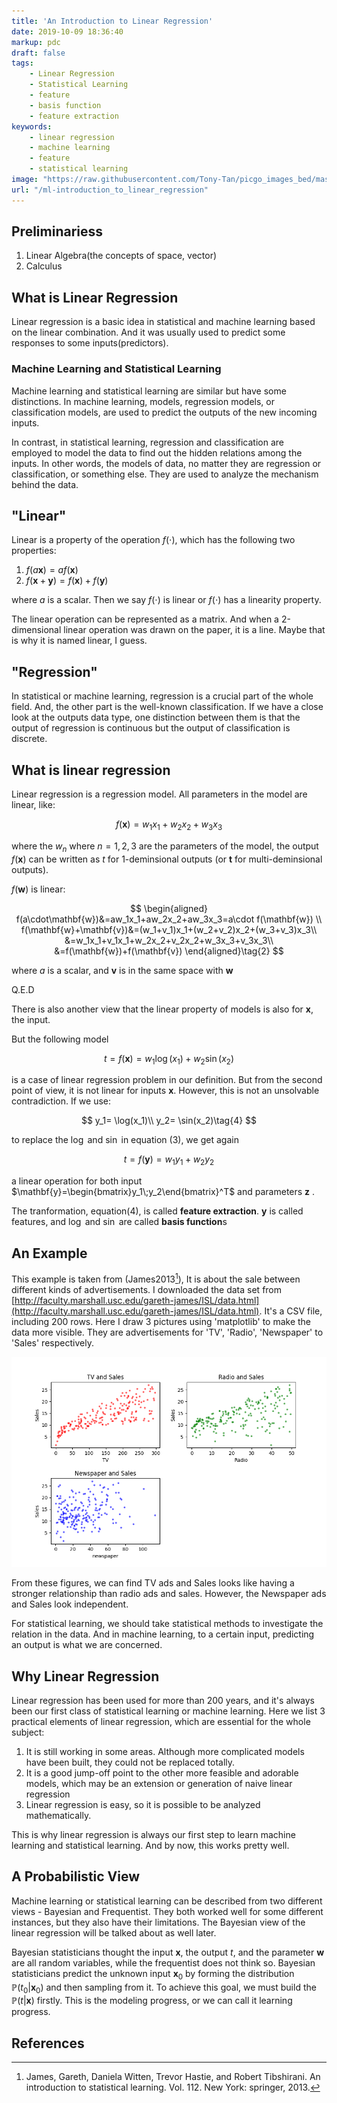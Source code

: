 ```yaml
---
title: 'An Introduction to Linear Regression'
date: 2019-10-09 18:36:40
markup: pdc
draft: false
tags:
    - Linear Regression
    - Statistical Learning
    - feature
    - basis function
    - feature extraction
keywords:
    - linear regression
    - machine learning
    - feature
    - statistical learning
image: "https://raw.githubusercontent.com/Tony-Tan/picgo_images_bed/master/2022_04_24_09_total"
url: "/ml-introduction_to_linear_regression"
---
```


## Preliminariess
1. Linear Algebra(the concepts of space, vector)
2. Calculus 

## What is Linear Regression

Linear regression is a basic idea in statistical and machine learning based on the linear combination. And it was usually used to predict some responses to some inputs(predictors). 

### Machine Learning and Statistical Learning 

Machine learning and statistical learning are similar but have some distinctions. In machine learning, models, regression models, or classification models, are used to predict the outputs of the new incoming inputs. 

In contrast, in statistical learning, regression and classification are employed to model the data to find out the hidden relations among the inputs. In other words, the models of data, no matter they are regression or classification, or something else. They are used to analyze the mechanism behind the data.


## "Linear"

Linear is a property of the operation $f(\cdot)$, which has the following two properties:

1. $f(a\mathbf{x})=af(\mathbf{x})$
2. $f(\mathbf{x}+\mathbf{y})=f(\mathbf{x})+f(\mathbf{y})$


where $a$ is a scalar. Then we say $f(\cdot)$ is linear or $f(\cdot)$ has a linearity property.

The linear operation can be represented as a matrix. And when a 2-dimensional linear operation was drawn on the paper, it is a line. Maybe that is why it is named linear, I guess.

## "Regression"

In statistical or machine learning, regression is a crucial part of the whole field. And, the other part is the well-known classification. If we have a close look at the outputs data type, one distinction between them is that the output of regression is continuous but the output of classification is discrete.



## What is linear regression

Linear regression is a regression model. All parameters in the model are linear, like:

$$
f(\mathbf{x})=w_1x_1+w_2x_2+w_3x_3\tag{1}
$$

where the $w_n$ where $n=1,2,3$ are the parameters of the model, the output $f(\mathbf{x})$ can be written as $t$ for 1-deminsional outputs (or $\mathbf{t}$ for multi-deminsional outputs). 

$f(\mathbf{w})$ is linear:

$$
\begin{aligned}
f(a\cdot\mathbf{w})&=aw_1x_1+aw_2x_2+aw_3x_3=a\cdot f(\mathbf{w}) \\
f(\mathbf{w}+\mathbf{v})&=(w_1+v_1)x_1+(w_2+v_2)x_2+(w_3+v_3)x_3\\
&=w_1x_1+v_1x_1+w_2x_2+v_2x_2+w_3x_3+v_3x_3\\
&=f(\mathbf{w})+f(\mathbf{v})
\end{aligned}\tag{2}
$$

where $a$ is a scalar, and $\mathbf{v}$ is in the same space with $\mathbf{w}$

Q.E.D

There is also another view that the linear property of models is also for $\mathbf{x}$, the input. 

But the following model

$$
t=f(\mathbf{x})=w_1\log(x_1)+w_2\sin(x_2)\tag{3}
$$

is a case of linear regression problem in our definition. But from the second point of view, it is not linear for inputs $\mathbf{x}$. However, this is not an unsolvable contradiction. If we use:

$$
y_1= \log(x_1)\\
y_2= \sin(x_2)\tag{4}
$$

to replace the $\log$ and $\sin$ in equation (3), we get again

$$
t=f(\mathbf{y})=w_1y_1+w_2y_2\tag{5}
$$

a linear operation for both input $\mathbf{y}=\begin{bmatrix}y_1\;y_2\end{bmatrix}^T$ and parameters $\mathbf{z}$ .

The tranformation, equation(4), is called **feature extraction**. $\mathbf{y}$ is called features, and $\log$ and $\sin$ are called **basis function**s


## An Example 
This example is taken from (James2013[^1]), It is about the sale between different kinds of advertisements. I downloaded the data set from [http://faculty.marshall.usc.edu/gareth-james/ISL/data.html](http://faculty.marshall.usc.edu/gareth-james/ISL/data.html). It's a CSV file, including 200 rows.
Here I draw 3 pictures using 'matplotlib' to make the data more visible. They are advertisements for 'TV', 'Radio', 'Newspaper' to 'Sales' respectively.

![](https://raw.githubusercontent.com/Tony-Tan/picgo_images_bed/master/2022_04_24_09_total)

From these figures, we can find TV ads and Sales looks like having a stronger relationship than radio ads and sales. However, the Newspaper ads and Sales look independent.

For statistical learning, we should take statistical methods to investigate the relation in the data. And in machine learning, to a certain input, predicting an output is what we are concerned.




## Why Linear Regression 

Linear regression has been used for more than 200 years, and it's always been our first class of statistical learning or machine learning. Here we list 3 practical elements of linear regression, which are essential for the whole subject:

1. It is still working in some areas. Although more complicated models have been built, they could not be replaced totally.
2. It is a good jump-off point to the other more feasible and adorable models, which may be an extension or generation of naive linear regression
3. Linear regression is easy, so it is possible to be analyzed mathematically.

This is why linear regression is always our first step to learn machine learning and statistical learning. And by now, this works pretty well.


## A Probabilistic View

Machine learning or statistical learning can be described from two different views - Bayesian and Frequentist. They both worked well for some different instances, but they also have their limitations. The Bayesian view of the linear regression will be talked about as well later.

Bayesian statisticians thought the input $\mathbf{x}$, the output $t$, and the parameter $\mathbf{w}$ are all random variables, while the frequentist does not think so. Bayesian statisticians predict the unknown input $\mathbf{x}_0$ by forming the distribution $\mathbb{P}(t_0|\mathbf{x}_0)$ and then sampling from it. To achieve this goal, we must build the $\mathbb{P}(t|\mathbf{x})$ firstly. This is the modeling progress, or we can call it learning progress.

## References

[^1]: James, Gareth, Daniela Witten, Trevor Hastie, and Robert Tibshirani. An introduction to statistical learning. Vol. 112. New York: springer, 2013.